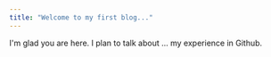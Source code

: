 ```yaml
---
title: "Welcome to my first blog..."
---
```


I'm glad you are here. I plan to talk about ... my experience in Github.
